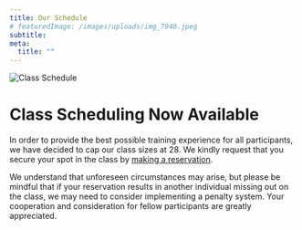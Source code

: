 ```yaml
---
title: Our Schedule
# featuredImage: /images/uploads/img_7940.jpeg
subtitle:
meta:
  title: ""
---
```


![Class Schedule](/images/uploads/schedule-2024-may.png)

  # Class Scheduling Now Available

In order to provide the best possible training experience for all participants, we have decided to cap our class sizes at 28. We kindly request that you secure your spot in the class by [making a reservation](https://shorturl.at/cvGQ9).

We understand that unforeseen circumstances may arise, but please be mindful that if your reservation results in another individual missing out on the class, we may need to consider implementing a penalty system. Your cooperation and consideration for fellow participants are greatly appreciated.